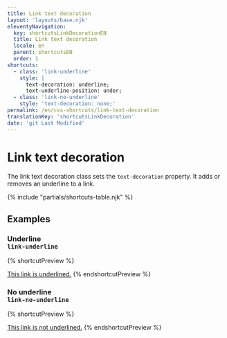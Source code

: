 ```yaml
---
title: Link text decoration
layout: 'layouts/base.njk'
eleventyNavigation:
  key: shortcutsLinkDecorationEN
  title: Link text decoration
  locale: en
  parent: shortcutsEN
  order: 1
shortcuts:
  - class: 'link-underline'
    style: |
      text-decoration: underline;
      text-underline-position: under;
  - class: 'link-no-underline'
    style: 'text-decoration: none;'
permalink: /en/css-shortcuts/link-text-decoration
translationKey: 'shortcutsLinkDecoration'
date: 'git Last Modified'
---
```


# Link text decoration

The link text decoration class sets the `text-decoration` property. It adds or removes an underline to a link.

{% include "partials/shortcuts-table.njk" %}

## Examples

### Underline<br/>`link-underline`

{% shortcutPreview %}

<a href="#" class="link-underline">This link is underlined.</a>
{% endshortcutPreview %}

### No underline<br/>`link-no-underline`

{% shortcutPreview %}

<a href="#" class="link-no-underline">This link is not underlined.</a>
{% endshortcutPreview %}
